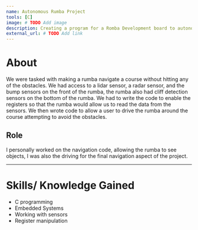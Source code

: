 ```yaml
---
name: Autonomous Rumba Project
tools: [C]
image: # TODO Add image
description: Creating a program for a Romba Development board to autonomously navigate a obstacle course for CprE 288 - Embedded Systems.
external_url: # TODO Add link
---
```


# About
We were tasked with making a rumba navigate a course without hitting any of the obstacles. We had access to a lidar sensor, a radar sensor, and the bump sensors on the front of the rumba, the rumba also had cliff detection sensors on the bottom of the rumba. We had to write the code to enable the registers so that the rumba would allow us to read the data from the sensors. We then wrote code to allow a user to drive the rumba around the course attempting to avoid the obstacles.
## Role
I personally worked on the navigation code, allowing the rumba to see objects, I was also the driving for the final navigation aspect of the project.

---

# Skills/ Knowledge Gained

- C programming
- Embedded Systems
- Working with sensors
- Register manipulation
